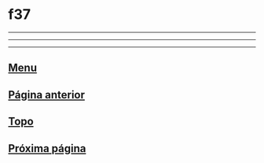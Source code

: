 # f37



---
---
---

## [Menu](/readme.md)

## [Página anterior](/page%203.md)

## [Topo](#f37)

## [Próxima página](/page%205.md)